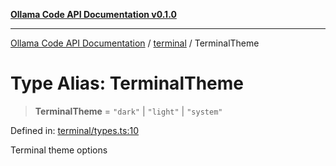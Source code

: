 [**Ollama Code API Documentation v0.1.0**](../../README.md)

***

[Ollama Code API Documentation](../../modules.md) / [terminal](../README.md) / TerminalTheme

# Type Alias: TerminalTheme

> **TerminalTheme** = `"dark"` \| `"light"` \| `"system"`

Defined in: [terminal/types.ts:10](https://github.com/erichchampion/ollama-code/blob/9aa0d3d9efbf0acb3af45aa780c9b9fb1aaf7ce0/ollama-code/src/terminal/types.ts#L10)

Terminal theme options
